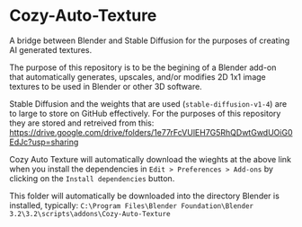 # Cozy-Auto-Texture
A bridge between Blender and Stable Diffusion for the purposes of creating AI generated textures.

The purpose of this repository is to be the begining of a Blender add-on that automatically generates, upscales, and/or modifies 2D 1x1 image textures to be used in Blender or other 3D software. 

Stable Diffusion and the weights that are used (`stable-diffusion-v1-4`) are to large to store on GitHub effectively. For the purposes of this repository they are stored and retreived from this: https://drive.google.com/drive/folders/1e77rFcVUlEH7G5RhQDwtGwdUOiG0EdJc?usp=sharing

Cozy Auto Texture will automatically download the wieghts at the above link when you install the dependencies in `Edit > Preferences > Add-ons` by clicking on the `Install dependencies` button.

This folder will automatically be downloaded into the directory Blender is installed, typically: `C:\Program Files\Blender Foundation\Blender 3.2\3.2\scripts\addons\Cozy-Auto-Texture`
